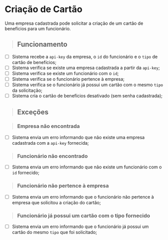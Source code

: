 # Criação de Cartão

Uma empresa cadastrada pode solicitar a criação de um cartão de benefícios para um funcionário.

> ## Funcionamento

- [ ] Sistema recebe a `api-key` da empresa, o `id` do funcionário e o `tipo` de cartão de benefícios;
- [ ] Sistema verifica se existe uma empresa cadastrada a partir da `api-key`;
- [ ] Sistema verifica se existe um funcionário com o `id`;
- [ ] Sistema verifica se o funcionário pertence à empresa;
- [ ] Sistema verifica se o funcionário já possui um cartão com o mesmo `tipo` da solicitação;
- [ ] Sistema cria o cartão de benefícios desativado (sem senha cadastrada);

> ## Exceções

> ### Empresa não encontrada

- [ ] Sistema envia um erro informando que não existe uma empresa cadastrada com a `api-key` fornecida;

> ### Funcionário não encontrado

- [ ] Sistema envia um erro informando que não existe um funcionário com o `id` fornecido;

> ### Funcionário não pertence à empresa

- [ ] Sistema envia um erro informando que o funcionário não pertence à empresa que solicitou a criação do cartão;

> ### Funcionário já possui um cartão com o tipo fornecido

- [ ] Sistema envia um erro informando que o funcionário já possui um cartão do mesmo `tipo` que foi solicitado;
